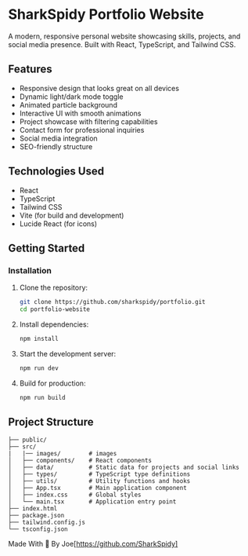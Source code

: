 # SharkSpidy Portfolio Website

A modern, responsive personal website showcasing skills, projects, and social media presence. Built with React, TypeScript, and Tailwind CSS.

## Features

- Responsive design that looks great on all devices
- Dynamic light/dark mode toggle
- Animated particle background
- Interactive UI with smooth animations
- Project showcase with filtering capabilities
- Contact form for professional inquiries
- Social media integration
- SEO-friendly structure

## Technologies Used

- React
- TypeScript
- Tailwind CSS
- Vite (for build and development)
- Lucide React (for icons)

## Getting Started
### Installation

1. Clone the repository:
   ```bash
   git clone https://github.com/sharkspidy/portfolio.git
   cd portfolio-website
   ```

2. Install dependencies:
   ```bash
   npm install
   ```

3. Start the development server:
   ```bash
   npm run dev
   ```

4. Build for production:
   ```bash
   npm run build
   ```

## Project Structure

```
├── public/
├── src/
|   |── images/        # images 
│   ├── components/    # React components
│   ├── data/          # Static data for projects and social links
│   ├── types/         # TypeScript type definitions
│   ├── utils/         # Utility functions and hooks
│   ├── App.tsx        # Main application component
│   ├── index.css      # Global styles
│   └── main.tsx       # Application entry point
├── index.html
├── package.json
├── tailwind.config.js
└── tsconfig.json
```

Made With 💙 By Joe[https://github.com/SharkSpidy]
